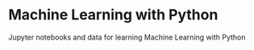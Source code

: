 # Machine Learning with Python
 Jupyter notebooks and data for learning Machine Learning with Python

